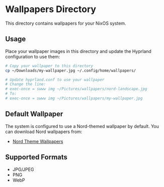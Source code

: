 # Wallpapers Directory

This directory contains wallpapers for your NixOS system.

## Usage

Place your wallpaper images in this directory and update the Hyprland configuration to use them:

```bash
# Copy your wallpaper to this directory
cp ~/Downloads/my-wallpaper.jpg ~/.config/home/wallpapers/

# Update hyprland.conf to use your wallpaper
# Change the line:
# exec-once = swww img ~/Pictures/wallpapers/nord-landscape.jpg
# To:
# exec-once = swww img ~/Pictures/wallpapers/my-wallpaper.jpg
```

## Default Wallpaper

The system is configured to use a Nord-themed wallpaper by default. You can download Nord wallpapers from:
- [Nord Theme Wallpapers](https://github.com/arcticicestudio/nord/releases)

## Supported Formats

- JPG/JPEG
- PNG
- WebP
